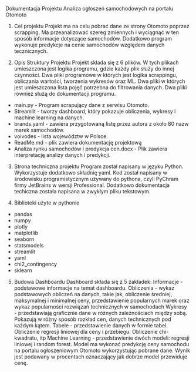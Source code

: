 Dokumentacja Projektu Analiza ogłoszeń samochodowych na portalu Otomoto

1. Cel projektu
Projekt ma na celu pobrać dane ze strony Otomoto poprzez scrapping. Ma przeanalizować szereg zmiennych
i wyciągnąć w ten sposób informacje dotyczące samochodów. Dodatkowo program wykonuje predykcje na cenie
samochodów względem danych tecznicznych.

2. Opis Struktury Projektu
Projekt składa się z 6 plików. W tych plikach umieszczona jest logika programu, gdzie każdy plik służy do innej czynności.
Dwa pliki programowe w których jest logika scrappingu, obliczania wartości, tworzenia wykresów oraz ML.
Dwa pliki w których jest umieszczona lista pojęć potrzebna do filtrowania danych.
Dwa pliki również służą do dokumentacji programu.
- main.py - Program scrapujący dane z serwisu Otomoto.
- Streamlit - tworzy dashboard, który pokazuje obliczenia, wykresy i machine learning na danych.
- brands.yaml - zawiera przygotowaną listę przez autora z około 80 nazw marek samochodów.
- voivodes - lista województw w Polsce.
- ReadMe.md - plik zawiera dokumentację projektową
- Analiza rynku samochodów i predykcja cen.docx - Plik zawiera interpretację analizy danych i predykcji.

3. Strona techniczna projektu
Program został napisany w języku Python. Wykorzystuje dodatkowo składnię yaml. Kod został napisany w
środowisku programistycznym używany do pythona, czyli PyChram firmy JetBrains w wersji Professional. Dodatkowo dokumentacja 
techiczna została napisana w zwykłym pliku tekstowym.

4. Biblioteki użyte w pythonie
- pandas
- numpy
- plotly
- matplotlib
- seaborn
- statsmodels
- streamlit
- yaml
- chi2_contingency
- sklearn

5. Budowa Dashboardu
Dashboard składa się z 5 zakładek:
Informacje - podstawowe informacje na temat dashboardu.
Obliczenia - wykaz podstawowych obliczeń na danych, takie jak, obliczenie średniej, maksymalnej i minimalnej ceny, 
przedstawienie popularnych marek oraz wykaz popularności rozwiązań technicznych w samochodach
Wykresy - przedstawiają graficznie dane w różnych zależnościach między sobą. Pokazują w różny sposób rozkład cen, danych technicznych
pod każdym kątem. 
Tabele - przedstawienie danych w formie tabel. Obliczenie regresji liniowej dla ceny i przebiegu. Obliczenie chi-kwadratu, itp
Machine Learning - przedstawienie dwóch modeli: regresji liniowej i random forest. Model ma wykonać predykcję ceny samochodu
na portalu ogłoszeniowym Otomoto wykorzystując pobrane dane. Wynik jest podawany w procentach oznaczający jak dobrze model przewiduje cenę.